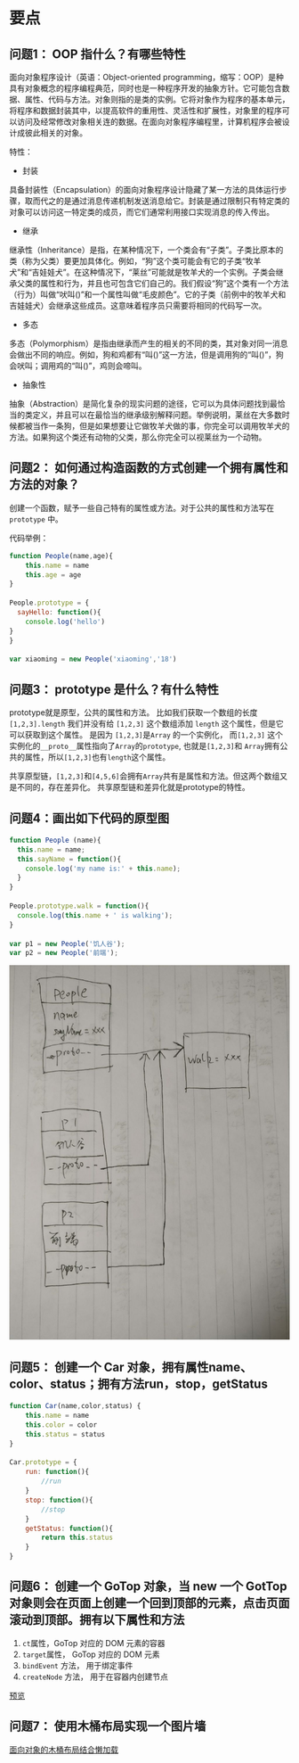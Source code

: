 # 要点

## 问题1： OOP 指什么？有哪些特性

面向对象程序设计（英语：Object-oriented programming，缩写：OOP）是种具有对象概念的程序编程典范，同时也是一种程序开发的抽象方针。它可能包含数据、属性、代码与方法。对象则指的是类的实例。它将对象作为程序的基本单元，将程序和数据封装其中，以提高软件的重用性、灵活性和扩展性，对象里的程序可以访问及经常修改对象相关连的数据。在面向对象程序编程里，计算机程序会被设计成彼此相关的对象。

特性：

- 封装

具备封装性（Encapsulation）的面向对象程序设计隐藏了某一方法的具体运行步骤，取而代之的是通过消息传递机制发送消息给它。封装是通过限制只有特定类的对象可以访问这一特定类的成员，而它们通常利用接口实现消息的传入传出。

- 继承

继承性（Inheritance）是指，在某种情况下，一个类会有“子类”。子类比原本的类（称为父类）要更加具体化。例如，“狗”这个类可能会有它的子类“牧羊犬”和“吉娃娃犬”。在这种情况下，“莱丝”可能就是牧羊犬的一个实例。子类会继承父类的属性和行为，并且也可包含它们自己的。我们假设“狗”这个类有一个方法（行为）叫做“吠叫()”和一个属性叫做“毛皮颜色”。它的子类（前例中的牧羊犬和吉娃娃犬）会继承这些成员。这意味着程序员只需要将相同的代码写一次。

- 多态

多态（Polymorphism）是指由继承而产生的相关的不同的类，其对象对同一消息会做出不同的响应。例如，狗和鸡都有“叫()”这一方法，但是调用狗的“叫()”，狗会吠叫；调用鸡的“叫()”，鸡则会啼叫。

- 抽象性

抽象（Abstraction）是简化复杂的现实问题的途径，它可以为具体问题找到最恰当的类定义，并且可以在最恰当的继承级别解释问题。举例说明，莱丝在大多数时候都被当作一条狗，但是如果想要让它做牧羊犬做的事，你完全可以调用牧羊犬的方法。如果狗这个类还有动物的父类，那么你完全可以视莱丝为一个动物。

## 问题2： 如何通过构造函数的方式创建一个拥有属性和方法的对象？

创建一个函数，赋予一些自己特有的属性或方法。对于公共的属性和方法写在`prototype` 中。

代码举例：

```javascript
function People(name,age){
    this.name = name
    this.age = age
}

People.prototype = {
  sayHello: function(){
    console.log('hello')
}
}

var xiaoming = new People('xiaoming','18')
```

## 问题3： prototype 是什么？有什么特性

prototype就是原型，公共的属性和方法。
比如我们获取一个数组的长度 `[1,2,3].length` 我们并没有给 `[1,2,3]` 这个数组添加 `length` 这个属性，但是它可以获取到这个属性。
是因为 `[1,2,3]`是`Array` 的一个实例化，
而`[1,2,3]` 这个实例化的`__proto__`属性指向了`Array`的`prototype`,
也就是`[1,2,3]`和 `Array`拥有公共的属性，所以`[1,2,3]`也有`length`这个属性。

共享原型链，`[1,2,3]`和`[4,5,6]`会拥有`Array`共有是属性和方法。但这两个数组又是不同的，存在差异化。
共享原型链和差异化就是prototype的特性。

## 问题4：画出如下代码的原型图

```javascript
function People (name){
  this.name = name;
  this.sayName = function(){
    console.log('my name is:' + this.name);
  }
}

People.prototype.walk = function(){
  console.log(this.name + ' is walking');  
}

var p1 = new People('饥人谷');
var p2 = new People('前端');
```

![图片](https://raw.githubusercontent.com/gl09025/image_respository/master/2018%E5%B9%B402%E6%9C%8803%E6%97%A5/2018-02-03%2014.09.16.jpg)

## 问题5： 创建一个 Car 对象，拥有属性name、color、status；拥有方法run，stop，getStatus

```javascript
function Car(name,color,status) {
    this.name = name
    this.color = color
    this.status = status
}

Car.prototype = {
    run: function(){
        //run
    }
    stop: function(){
        //stop
    }
    getStatus: function(){
        return this.status
    }
}
```

## 问题6： 创建一个 GoTop 对象，当 new 一个 GotTop 对象则会在页面上创建一个回到顶部的元素，点击页面滚动到顶部。拥有以下属性和方法

1. `ct`属性，GoTop 对应的 DOM 元素的容器
2. `target`属性， GoTop 对应的 DOM 元素
3. `bindEvent` 方法， 用于绑定事件
4. `createNode` 方法， 用于在容器内创建节点

[预览](https://gl09025.github.io/mission-start/epert-1_%E5%AF%B9%E8%B1%A1%26%E5%8E%9F%E5%9E%8B/index.html)

## 问题7： 使用木桶布局实现一个图片墙

[面向对象的木桶布局结合懒加载](https://gl09025.github.io/mission-start/epert-1_%E5%AF%B9%E8%B1%A1%26%E5%8E%9F%E5%9E%8B/waterfall/index.html)